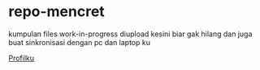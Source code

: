 # repo-mencret
kumpulan files work-in-progress diupload kesini biar gak hilang dan juga buat sinkronisasi dengan pc dan laptop ku

[Profilku](https://github.com/troke12)
